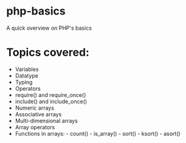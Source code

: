 # php-basics
A quick overview on PHP's basics

# Topics covered:
- Variables
- Datatype
- Typing
- Operators
- require() and require_once()
- include() and include_once()
- Numeric arrays
- Associative arrays
- Multi-dimensional arrays
- Array operators
- Functions in arrays: - count()
                       - is_array()
                       - sort()
                       - ksort()
                       - asort()
